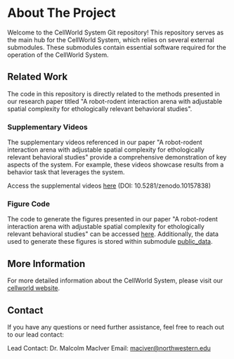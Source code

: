 # About The Project

Welcome to the CellWorld System Git repository! This repository serves as the main hub for the CellWorld System, which relies on several external submodules. These submodules contain essential software required for the operation of the CellWorld System.

## Related Work

The code in this repository is directly related to the methods presented in our research paper titled "A robot-rodent interaction arena with adjustable spatial complexity for ethologically relevant behavioral studies".

### Supplementary Videos

The supplementary videos referenced in our paper "A robot-rodent interaction arena with adjustable spatial complexity for ethologically relevant behavioral studies" provide a comprehensive demonstration of key aspects of the system. For example, these videos showcase results from a behavior task that leverages the system.

Access the supplemental videos [here](https://doi.org/10.5281/zenodo.10157838) (DOI: 10.5281/zenodo.10157838)

### Figure Code 

The code to generate the figures presented in our paper "A robot-rodent interaction arena with adjustable spatial complexity for ethologically relevant behavioral studies" can be accessed [here](https://colab.research.google.com/drive/1EbFh44LEhl9npWPzdv3WODliqK4Q9_h3?usp=sharing). Additionally, the data used to generate these figures is stored within submodule [public_data](https://github.com/cellworld/public_data/tree/47ff373d1e4ca16e2baa5412820e7f439adcc326).


## More Information
For more detailed information about the CellWorld System, please visit our [cellworld website](https://cellworld.github.io/paper.html). 


## Contact
If you have any questions or need further assistance, feel free to reach out to our lead contact:

Lead Contact: Dr. Malcolm MacIver 
Email: maciver@northwestern.edu